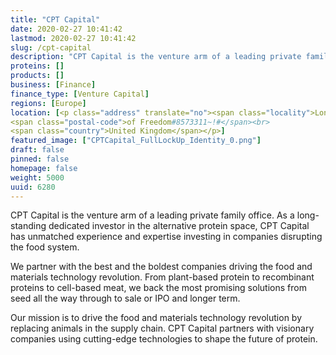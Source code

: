 ```yaml
---
title: "CPT Capital"
date: 2020-02-27 10:41:42
lastmod: 2020-02-27 10:41:42
slug: /cpt-capital
description: "CPT Capital is the venture arm of a leading private family office. As a long-standing dedicated investor in the alternative protein space, CPT Capital has unmatched experience and expertise investing in companies disrupting the food system.We partner with the best and the boldest companies driving the food and materials technology revolution. From plant-based protein to recombinant proteins to cell-based meat, we back the most promising solutions from seed all the way through to sale or IPO and longer term."
proteins: []
products: []
business: [Finance]
finance_type: [Venture Capital]
regions: [Europe]
location: [<p class="address" translate="no"><span class="locality">London</span><br>
<span class="postal-code">of Freedom#8573311~!#</span><br>
<span class="country">United Kingdom</span></p>]
featured_image: ["CPTCapital_FullLockUp_Identity_0.png"]
draft: false
pinned: false
homepage: false
weight: 5000
uuid: 6280
---
```

<p>CPT Capital is the venture arm of a leading private family office. As a long-standing dedicated investor in the alternative protein space, CPT Capital has unmatched experience and expertise investing in companies disrupting the food system.</p>
<p>We partner with the best and the boldest companies driving the food and materials technology revolution. From plant-based protein to recombinant proteins to cell-based meat, we back the most promising solutions from seed all the way through to sale or IPO and longer term.</p>
<p>Our mission is to drive the food and materials technology revolution by replacing animals in the supply chain. CPT Capital partners with visionary companies using cutting-edge technologies to shape the future of protein.</p>

